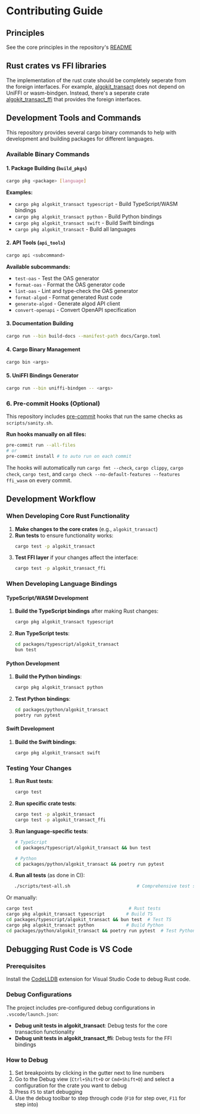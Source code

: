 # Contributing Guide

## Principles

See the core principles in the repository's [README](../../README.md)

## Rust crates vs FFI libraries

The implementation of the rust crate should be completely seperate from the foreign interfaces. For example, [algokit_transact](../crates/algokit_transact/) does not depend on UniFFI or wasm-bindgen. Instead, there's a seperate crate [algokit_transact_ffi](../crates/algokit_transact_ffi/) that provides the foreign interfaces.

## Development Tools and Commands

This repository provides several cargo binary commands to help with development and building packages for different languages.

### Available Binary Commands

#### 1. Package Building (`build_pkgs`)
```bash
cargo pkg <package> [language]
```

**Examples:**
- `cargo pkg algokit_transact typescript` - Build TypeScript/WASM bindings
- `cargo pkg algokit_transact python` - Build Python bindings  
- `cargo pkg algokit_transact swift` - Build Swift bindings
- `cargo pkg algokit_transact` - Build all languages

#### 2. API Tools (`api_tools`)
```bash
cargo api <subcommand>
```

**Available subcommands:**
- `test-oas` - Test the OAS generator
- `format-oas` - Format the OAS generator code
- `lint-oas` - Lint and type-check the OAS generator
- `format-algod` - Format generated Rust code
- `generate-algod` - Generate algod API client
- `convert-openapi` - Convert OpenAPI specification

#### 3. Documentation Building
```bash
cargo run --bin build-docs --manifest-path docs/Cargo.toml
```

#### 4. Cargo Binary Management
```bash
cargo bin <args>
```

#### 5. UniFFI Bindings Generator
```bash
cargo run --bin uniffi-bindgen -- <args>
```

### 6. Pre-commit Hooks (Optional)

This repository includes [pre-commit](https://pre-commit.com/) hooks that run the same checks as `scripts/sanity.sh`.

**Run hooks manually on all files:**
```bash
pre-commit run --all-files
# or 
pre-commit install # to auto run on each commit
```

The hooks will automatically run `cargo fmt --check`, `cargo clippy`, `cargo check`, `cargo test`, and `cargo check --no-default-features --features ffi_wasm` on every commit.

## Development Workflow

### When Developing Core Rust Functionality

1. **Make changes to the core crates** (e.g., `algokit_transact`)
2. **Run tests** to ensure functionality works:
   ```bash
   cargo test -p algokit_transact
   ```
3. **Test FFI layer** if your changes affect the interface:
   ```bash
   cargo test -p algokit_transact_ffi
   ```

### When Developing Language Bindings

#### TypeScript/WASM Development
1. **Build the TypeScript bindings** after making Rust changes:
   ```bash
   cargo pkg algokit_transact typescript
   ```
2. **Run TypeScript tests**:
   ```bash
   cd packages/typescript/algokit_transact
   bun test
   ```

#### Python Development
1. **Build the Python bindings**:
   ```bash
   cargo pkg algokit_transact python
   ```
2. **Test Python bindings**:
   ```bash
   cd packages/python/algokit_transact
   poetry run pytest
   ```

#### Swift Development
1. **Build the Swift bindings**:
   ```bash
   cargo pkg algokit_transact swift
   ```

### Testing Your Changes

1. **Run Rust tests**:
   ```bash
   cargo test
   ```

2. **Run specific crate tests**:
   ```bash
   cargo test -p algokit_transact
   cargo test -p algokit_transact_ffi
   ```

3. **Run language-specific tests**:
   ```bash
   # TypeScript
   cd packages/typescript/algokit_transact && bun test
   
   # Python
   cd packages/python/algokit_transact && poetry run pytest
   ```
4. **Run all tests** (as done in CI):
```bash
   ./scripts/test-all.sh                         # Comprehensive test script
   ```
   
   Or manually:
   ```bash
   cargo test                                    # Rust tests
   cargo pkg algokit_transact typescript        # Build TS
   cd packages/typescript/algokit_transact && bun test  # Test TS
   cargo pkg algokit_transact python            # Build Python
   cd packages/python/algokit_transact && poetry run pytest  # Test Python
   ```

## Debugging Rust Code is VS Code

### Prerequisites

Install the [CodeLLDB](https://marketplace.visualstudio.com/items?itemName=vadimcn.vscode-lldb) extension for Visual Studio Code to debug Rust code.

### Debug Configurations

The project includes pre-configured debug configurations in `.vscode/launch.json`:

- **Debug unit tests in algokit_transact**: Debug tests for the core transaction functionality
- **Debug unit tests in algokit_transact_ffi**: Debug tests for the FFI bindings

### How to Debug

1. Set breakpoints by clicking in the gutter next to line numbers
2. Go to the Debug view (`Ctrl+Shift+D` or `Cmd+Shift+D`) and select a configuration for the crate you want to debug
3. Press `F5` to start debugging
4. Use the debug toolbar to step through code (`F10` for step over, `F11` for step into)

